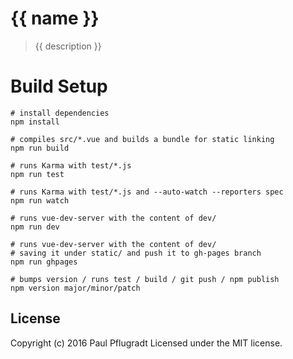 # {{ name }}

> {{ description }}

# Build Setup

```
# install dependencies
npm install

# compiles src/*.vue and builds a bundle for static linking
npm run build

# runs Karma with test/*.js
npm run test

# runs Karma with test/*.js and --auto-watch --reporters spec
npm run watch

# runs vue-dev-server with the content of dev/
npm run dev

# runs vue-dev-server with the content of dev/
# saving it under static/ and push it to gh-pages branch
npm run ghpages

# bumps version / runs test / build / git push / npm publish
npm version major/minor/patch
```


## License
Copyright (c) 2016 Paul Pflugradt
Licensed under the MIT license.
